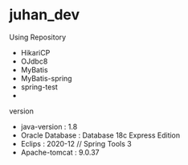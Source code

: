 # juhan_dev

Using Repository
 - HikariCP
 - OJdbc8
 - MyBatis
 - MyBatis-spring
 - spring-test
 - 

version
 - java-version	: 1.8
 - Oracle Database	: Database 18c Express Edition
 - Eclips		: 2020-12 // Spring Tools 3
 - Apache-tomcat	: 9.0.37
